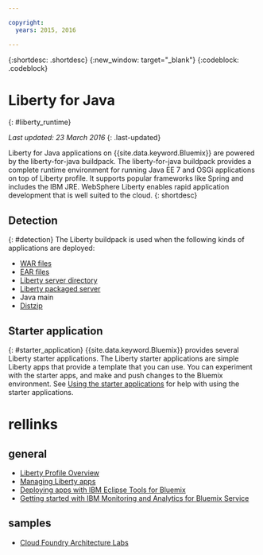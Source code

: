 ```yaml
---

copyright:
  years: 2015, 2016

---
```


{:shortdesc: .shortdesc}
{:new_window: target="_blank"}
{:codeblock: .codeblock}

# Liberty for Java
{: #liberty_runtime}

*Last updated: 23 March 2016*
{: .last-updated}

Liberty for Java applications on {{site.data.keyword.Bluemix}} are powered by the liberty-for-java buildpack. The liberty-for-java buildpack provides a complete runtime environment for running Java EE 7 and OSGi applications on top of Liberty profile. It supports popular frameworks like Spring and includes the IBM JRE. WebSphere Liberty enables rapid application development that is well suited to the cloud.
{: shortdesc}

## Detection
{: #detection}
The Liberty buildpack is used when the following kinds of applications are deployed:
* [WAR files](optionsForPushing.html#stand_alone_apps)
* [EAR files](optionsForPushing.html#stand_alone_apps)
* [Liberty server directory](optionsForPushing.html#server_directory)
* [Liberty packaged server](optionsForPushing.html#packaged_server)
* Java main
* [Distzip](https://github.com/cloudfoundry/ibm-websphere-liberty-buildpack/blob/master/docs/container-distZip.md)

## Starter application
{: #starter_application}
{{site.data.keyword.Bluemix}} provides several Liberty starter applications.  The Liberty starter applications are simple Liberty apps that provide a template that you can use. You can experiment with the starter apps, and make and push changes to the Bluemix environment.  See [Using the starter applications](../../cfapps/starter_app_usage.html) for help with using the starter applications.

# rellinks
## general
* [Liberty Profile Overview](http://www-01.ibm.com/support/knowledgecenter/SSAW57_8.5.5/com.ibm.websphere.wlp.nd.doc/ae/cwlp_about.html)
* [Managing Liberty apps](../../manageapps/app_mng.html#Utilities)
* [Deploying apps with IBM Eclipse Tools for Bluemix](../../manageapps/eclipsetools/eclipsetools.html#eclipsetools)
* [Getting started with IBM Monitoring and Analytics for Bluemix Service](../../services/monana/index.html#monana_oview)
## samples
* [Cloud Foundry Architecture Labs](https://developer.ibm.com/bluemix/docs/category/cloud-foundry-docs/)
